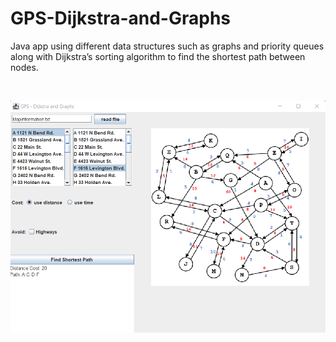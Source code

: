 # GPS-Dijkstra-and-Graphs
 Java app using different data structures such as graphs and priority queues along with Dijkstra’s sorting algorithm to find the shortest path between nodes.

<br>

![Screen shot of UI](https://github.com/williamShuppert/GPS-Dijkstra-and-Graphs/blob/main/ui.png)
